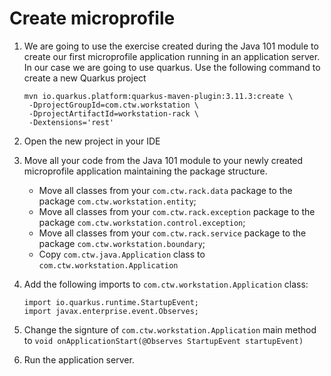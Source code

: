 # Create microprofile

1. We are going to use the exercise created during the Java 101 module to create our first microprofile application
   running in an application server. In our case we are going to use quarkus. Use the following command to
   create a new Quarkus project

   ```
   mvn io.quarkus.platform:quarkus-maven-plugin:3.11.3:create \
    -DprojectGroupId=com.ctw.workstation \
    -DprojectArtifactId=workstation-rack \
    -Dextensions='rest'

   ```
2. Open the new project in your IDE

3. Move all your code from the Java 101 module to your newly created microprofile application maintaining the
   package structure.
    - Move all classes from your `com.ctw.rack.data` package to the package `com.ctw.workstation.entity`;
    - Move all classes from your `com.ctw.rack.exception` package to the
      package `com.ctw.workstation.control.exception`;
    - Move all classes from your `com.ctw.rack.service` package to the package `com.ctw.workstation.boundary`;
    - Copy `com.ctw.java.Application` class to `com.ctw.workstation.Application`
4. Add the following imports to `com.ctw.workstation.Application` class:
   ```
   import io.quarkus.runtime.StartupEvent;
   import javax.enterprise.event.Observes;
   ```
5. Change the signture of `com.ctw.workstation.Application` main method
   to `void onApplicationStart(@Observes StartupEvent startupEvent)`
6. Run the application server.

